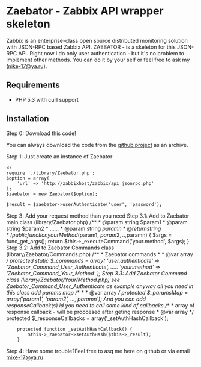 # Zaebator - Zabbix API wrapper skeleton
Zabbix is an enterprise-class open source distributed monitoring solution with JSON-RPC based Zabbix API.
ZAEBATOR - is a skeleton for this  JSON-RPC API. Right now i do only user authentication - but it's no problem to implement other methods.
You can do it by your self or feel free to ask my (nike-17@ya.ru).

## Requirements

* PHP 5.3 with curl support

## Installation

Step 0: Download this code!

You can always download the code from the [github project](http://github.com/nike-17/Zaebator) as an archive.


Step 1: Just create an instance of Zaebator

	<?
	require './library/Zaebator.php';
	$option = array(
		'url' => 'http://zabbixhost/zabbix/api_jsonrpc.php'
	);
	$zaebator = new Zaebator($option);

	$result = $zaebator->userAuthenticate('user', 'password');


Step 3: Add your request method than you need
Step 3.1: Add to Zaebator main class (library/Zaebator.php)
		/**
		 * @param string $param1
		 * @param string $param2
		 *  ......
		 * @param string $paramn
		 * @return string 
		 */
		public function yourMethod($param1, $param2, ..,$paramn) {
			$args = func_get_args(); 
			return $this->_executeCommand('your.method', $args);
		}
Step 3.2: Add to Zaebator Commands  class (library/Zaebator/Commands.php)
		/**
		 * Zaebator commands
		 *
		 * @var array
		 */
		protected static $_commands = array(
			'user.authenticate' => 'Zaebator_Command_User_Authenticate',
			.....
			'your.method' => 'Zaebator_Command_Your_Method'
		);
Step 3.3: Add  Zaebator Command  class (library/Zaebator/Your/Method.php)
see Zaebator_Command_User_Authenticate as example
anyway all you need in this class add params map
		/**
		 *
		 * @var array 
		 */
		protected $_paramsMap = array('param1', 'param2', ...,'paramn');
And you can add responseCallback(s) id you need to call some kind of callbacks
		/**
		 * array of response callback - will be proccesed after geting response
		 * @var array 
		 */
		protected $_responseCallbacks = array('_setAuthHashCallback');
	
		protected function _setAuthHashCallback() {
			$this->_zaebator->setAuthHash($this->_result);
		}
Step 4: Have some trouble?Feel free to asq me here on github or via email mike-17@ya.ru 